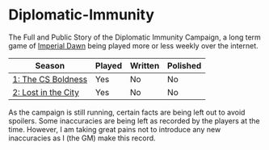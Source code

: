 # Diplomatic-Immunity
The Full and Public Story of the Diplomatic Immunity Campaign, a long term game of [Imperial Dawn](https://imperialdawn.com/#!/) being played more or less weekly over the internet.

Season | Played | Written | Polished
-------|----------|---------|----------
[1: The CS Boldness](https://github.com/misterwalter/Diplomatic-Immunity/blob/master/1_CS_Boldness.md)| Yes | No | No
[2: Lost in the City](https://github.com/misterwalter/Diplomatic-Immunity/blob/master/2_Lost_in_the_City.md)| Yes | No | No

As the campaign is still running, certain facts are being left out to avoid spoilers. Some inaccuracies are being left as recorded by the players at the time. However, I am taking great pains not to introduce any new inaccuracies as I (the GM) make this record.

